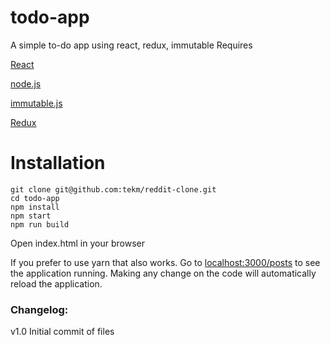 # todo-app
A simple to-do app using react, redux, immutable 
Requires

[React](https://reactjs.org/ "React")

[node.js](https://www.nodejs.org "Node.js")

[immutable.js](https://facebook.github.io/immutable-js/ "Immutable.js")

[Redux](https://redux.js.org/ "Redux")

# Installation
```
git clone git@github.com:tekm/reddit-clone.git
cd todo-app
npm install
npm start
npm run build
```
Open index.html in your browser

If you prefer to use yarn that also works.
Go to [localhost:3000/posts](http://localhost:3000/posts) to see the application running. Making any change on the code will automatically reload the application.

### Changelog:
v1.0
Initial commit of files
